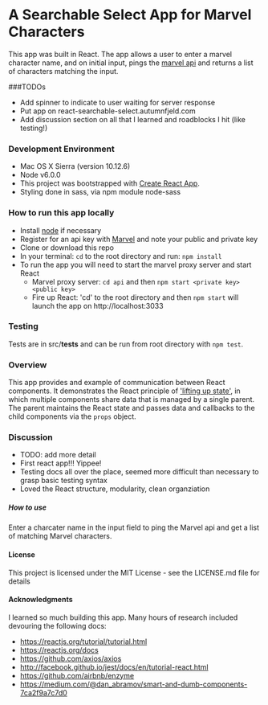 # A Searchable Select App for Marvel Characters
This app was built in React.  The app allows a user to enter a marvel character name, and on initial input, pings the [marvel api](https://developer.marvel.com/docs#!/public/getCreatorCollection_get_0) and returns a list of characters matching the input.

###TODOs
* Add spinner to indicate to user waiting for server response
* Put app on react-searchable-select.autumnfjeld.com
* Add discussion section on all that I learned and roadblocks I hit (like testing!)

### Development Environment
* Mac OS X Sierra (version 10.12.6)
* Node v6.0.0
* This project was bootstrapped with [Create React App](https://github.com/facebookincubator/create-react-app).
* Styling done in sass, via npm module node-sass

### How to run this app locally
 * Install [node](https://nodejs.org) if necessary
 * Register for an api key with [Marvel](https://marvel.com/register) and note your public and private key
 * Clone or download this repo
 * In your terminal: `cd` to the root directory and run:  `npm install`
 * To run the app you will need to start the marvel proxy server and start React
   - Marvel proxy server: `cd api` and then `npm start <private key> <public key>`
   - Fire up React: 'cd' to the root directory and then `npm start` will launch the app on http://localhost:3033
 
### Testing
Tests are in src/__tests__ and can be run from root directory with `npm test`.
 
### Overview
This app provides and example of communication between React components. It demonstrates the React principle of ['lifting up state'](https://reactjs.org/docs/lifting-state-up.html), in which multiple components share data that is managed by a single parent. The parent maintains the React state and passes data and callbacks to the child components via the `props` object.
 
### Discussion
* TODO: add more detail
* First react app!!! Yippee!
* Testing docs all over the place, seemed more difficult than necessary to grasp basic testing syntax
* Loved the React structure, modularity, clean organziation

##### How to use
Enter a charcater name in the input field to ping the Marvel api and get a list of matching Marvel characters.
  
#### License
This project is licensed under the MIT License - see the LICENSE.md file for details

#### Acknowledgments
I learned so much building this app.  Many hours of research included devouring the following docs:
* https://reactjs.org/tutorial/tutorial.html
* https://reactjs.org/docs
* https://github.com/axios/axios
* http://facebook.github.io/jest/docs/en/tutorial-react.html
* https://github.com/airbnb/enzyme
* https://medium.com/@dan_abramov/smart-and-dumb-components-7ca2f9a7c7d0
